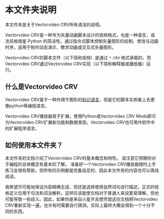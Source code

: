 # 本文件夹说明

本文件夹是关于Vectorvideo CRV所有语法的说明。

Vectorvideo CRV是一种专为矢量动画脚本设计的视频格式，也是一种语言，语法风格借鉴 Python 的简洁性，通过指令式脚本控制矢量图形的绘制、修改与动画时序，适用于制作动态演示、教学动画或交互式矢量图形。

Vectorvideo CRV的脚本文件（以下简称视频）是通过 ```*.CRV``` 格式承载的，而Vectorvideo CRV通过Vectorvideo CRV实现（以下简称解释器或播放器）运行。

## 什么是Vectorvideo CRV

Vectorvideo CRV属于一种作用于图形的[标记语言](https://baike.baidu.com/item/%E6%A0%87%E8%AE%B0%E8%AF%AD%E8%A8%80/5964436)，但是它的脚本实例看上去更像python等编程语言。

Vectorvideo CRV播放器易于扩展，使用Python或Vectorvideo CRV Mods即可为Vectorvideo CRV扩展新功能和数据类型。Vectorvideo CRV也可用作软件中的扩展程序语言。

## 如何使用本文件夹？

本文件夹的文档介绍了Vectorvideo CRV的基本概念和特性。 请注意它预期你对于编程的总体概念有基本的了解。 准备好一个Vectorvideo CRV播放器随时上手练习会很有帮助，但所有的示例都是完备自足的，因此本文件夹的内容也可以离线阅读。

我希望尽可能地保证内容精确无误，但还是选择使用自然词句进行描述，正式的规格定义仅用于句法和词法解析。这样应该能使文档对于普通人来说更易理解，但也可能导致一些歧义。因此，如果你是来自火星并且想凭借这份文档把Vectorvideo CRV重新实现一遍，也许有时需要自行猜测，实际上最终大概会得到一个十分不同的东西。
